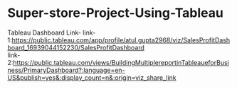 # Super-store-Project-Using-Tableau
Tableau Dashboard Link-
link-1:https://public.tableau.com/app/profile/atul.gupta2968/viz/SalesProfitDashboard_16939044152230/SalesProfitDashboard       
link-2:https://public.tableau.com/views/BuildingMultiplereportinTableaueforBusiness/PrimaryDashboard?:language=en-US&publish=yes&:display_count=n&:origin=viz_share_link
